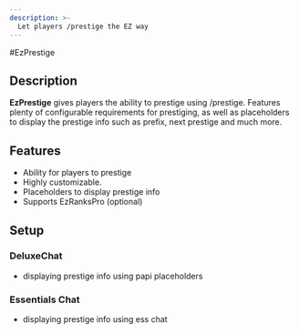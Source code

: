 ```yaml
---
description: >-
  Let players /prestige the EZ way
---
```


#EzPrestige

## Description

**EzPrestige** gives players the ability to prestige using /prestige. Features plenty of configurable requirements for prestiging, as well as placeholders to display the prestige info such as prefix, next prestige and much more.

## Features

* Ability for players to prestige
* Highly customizable.
* Placeholders to display prestige info
* Supports EzRanksPro (optional)

## Setup

### DeluxeChat

* displaying prestige info using papi placeholders
  
### Essentials Chat

* displaying prestige info using ess chat



